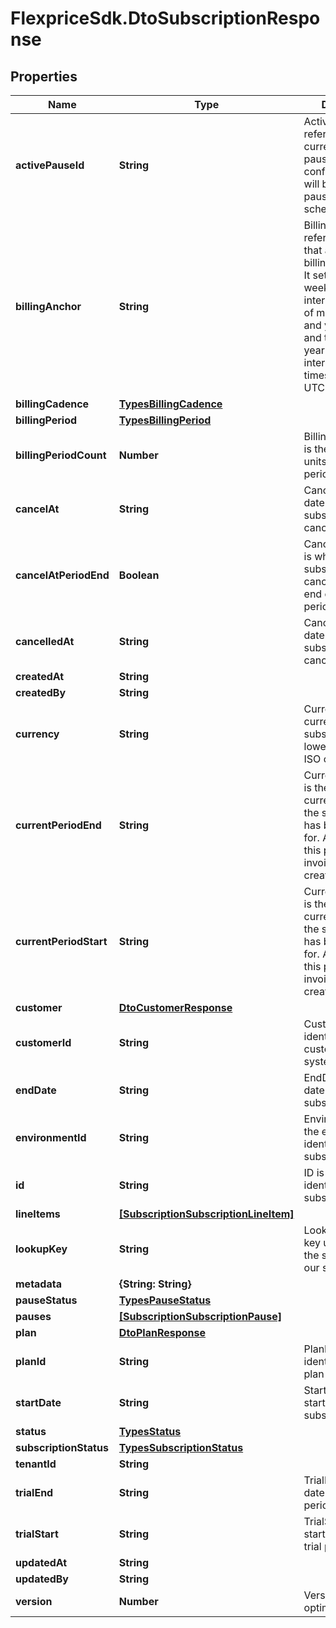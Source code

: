 # FlexpriceSdk.DtoSubscriptionResponse

## Properties

Name | Type | Description | Notes
------------ | ------------- | ------------- | -------------
**activePauseId** | **String** | ActivePauseID references the current active pause configuration This will be null if no pause is active or scheduled | [optional] 
**billingAnchor** | **String** | BillingAnchor is the reference point that aligns future billing cycle dates. It sets the day of week for week intervals, the day of month for month and year intervals, and the month of year for year intervals. The timestamp is in UTC format. | [optional] 
**billingCadence** | [**TypesBillingCadence**](TypesBillingCadence.md) |  | [optional] 
**billingPeriod** | [**TypesBillingPeriod**](TypesBillingPeriod.md) |  | [optional] 
**billingPeriodCount** | **Number** | BillingPeriodCount is the total number units of the billing period. | [optional] 
**cancelAt** | **String** | CancelAt is the date the subscription will be canceled | [optional] 
**cancelAtPeriodEnd** | **Boolean** | CancelAtPeriodEnd is whether the subscription was canceled at the end of the current period | [optional] 
**cancelledAt** | **String** | CanceledAt is the date the subscription was canceled | [optional] 
**createdAt** | **String** |  | [optional] 
**createdBy** | **String** |  | [optional] 
**currency** | **String** | Currency is the currency of the subscription in lowercase 3 digit ISO codes | [optional] 
**currentPeriodEnd** | **String** | CurrentPeriodEnd is the end of the current period that the subscription has been invoiced for. At the end of this period, a new invoice will be created. | [optional] 
**currentPeriodStart** | **String** | CurrentPeriodStart is the end of the current period that the subscription has been invoiced for. At the end of this period, a new invoice will be created. | [optional] 
**customer** | [**DtoCustomerResponse**](DtoCustomerResponse.md) |  | [optional] 
**customerId** | **String** | CustomerID is the identifier for the customer in our system | [optional] 
**endDate** | **String** | EndDate is the end date of the subscription | [optional] 
**environmentId** | **String** | EnvironmentID is the environment identifier for the subscription | [optional] 
**id** | **String** | ID is the unique identifier for the subscription | [optional] 
**lineItems** | [**[SubscriptionSubscriptionLineItem]**](SubscriptionSubscriptionLineItem.md) |  | [optional] 
**lookupKey** | **String** | LookupKey is the key used to lookup the subscription in our system | [optional] 
**metadata** | **{String: String}** |  | [optional] 
**pauseStatus** | [**TypesPauseStatus**](TypesPauseStatus.md) |  | [optional] 
**pauses** | [**[SubscriptionSubscriptionPause]**](SubscriptionSubscriptionPause.md) |  | [optional] 
**plan** | [**DtoPlanResponse**](DtoPlanResponse.md) |  | [optional] 
**planId** | **String** | PlanID is the identifier for the plan in our system | [optional] 
**startDate** | **String** | StartDate is the start date of the subscription | [optional] 
**status** | [**TypesStatus**](TypesStatus.md) |  | [optional] 
**subscriptionStatus** | [**TypesSubscriptionStatus**](TypesSubscriptionStatus.md) |  | [optional] 
**tenantId** | **String** |  | [optional] 
**trialEnd** | **String** | TrialEnd is the end date of the trial period | [optional] 
**trialStart** | **String** | TrialStart is the start date of the trial period | [optional] 
**updatedAt** | **String** |  | [optional] 
**updatedBy** | **String** |  | [optional] 
**version** | **Number** | Version is used for optimistic locking | [optional] 


